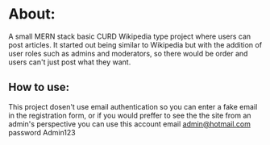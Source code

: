 # About:

A small MERN stack basic CURD Wikipedia type project where users can post articles. It started out being similar to Wikipedia but with the addition of user roles such as admins and moderators, so there would be order  and users can't just post what they want.

## How to use:

This project dosen't use email authentication so you can enter a fake email in the registration form, or if you would preffer to see the the site from an admin's perspective you can use this account email admin@hotmail.com password Admin123
